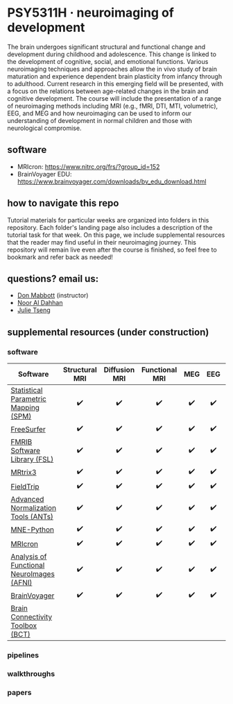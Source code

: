 # PSY5311H · neuroimaging of development

The brain undergoes significant structural and functional change and development during childhood and adolescence.  This change is linked to the development of cognitive, social, and emotional functions. Various neuroimaging techniques and approaches allow the in vivo study of brain maturation and experience dependent brain plasticity from infancy through to adulthood. Current research in this emerging field will be presented, with a focus on the relations between age-related changes in the brain and cognitive development.  The course will include the presentation of a range of neuroimaging methods including MRI (e.g., fMRI, DTI, MTI, volumetric), EEG, and MEG and how neuroimaging can be used to inform our understanding of development in normal children and those with neurological compromise.

## software

* MRIcron: https://www.nitrc.org/frs/?group_id=152
* BrainVoyager EDU: https://www.brainvoyager.com/downloads/bv_edu_download.html

## how to navigate this repo

Tutorial materials for particular weeks are organized into folders in this repository. Each folder's landing page also includes a description of the tutorial task for that week. On this page, we include supplemental resources that the reader may find useful in their neuroimaging journey. This repository will remain live even after the course is finished, so feel free to bookmark and refer back as needed!

## questions? email us:
* [Don Mabbott](donald.mabbott@sickkids.ca) (instructor)
* [Noor Al Dahhan](noor.aldahhan@sickkids.ca)
* [Julie Tseng](julie.tseng@sickkids.ca)

## supplemental resources (under construction)

### software

| Software | Structural MRI | Diffusion MRI | Functional MRI | MEG | EEG | Statistics |
| -------- | :------------: | :-----------: | :------------: | :-: | :-: | :--------: | 
| [Statistical Parametric Mapping (SPM)](https://www.fil.ion.ucl.ac.uk/spm/) | ✔️ | ✔️ | ✔️ | ✔️ | ✔️ | ✔️ |
| [FreeSurfer](https://surfer.nmr.mgh.harvard.edu/) | ✔️ | ✔️ | ✔️ | ✔️ | ✔️ | ✔️ |
| [FMRIB Software Library (FSL)](https://fsl.fmrib.o[x.ac.uk/fsl/fslwiki) | ✔️ | ✔️ | ✔️ | ✔️ | ✔️ | ✔️ |
| [MRtrix3](https://www.mrtrix.org/) | ✔️ | ✔️ | ✔️ | ✔️ | ✔️ | ✔️ |
| [FieldTrip](https://www.fieldtriptoolbox.org/) | ✔️ | ✔️ | ✔️ | ✔️ | ✔️ | ✔️ |
| [Advanced Normalization Tools (ANTs)](https://github.com/ANTsX/ANTs) | ✔️ | ✔️ | ✔️ | ✔️ | ✔️ | ✔️ |
| [MNE-Python](https://mne.tools/stable/index.html) | ✔️ | ✔️ | ✔️ | ✔️ | ✔️ | ✔️ |
| [MRIcron](https://www.nitrc.org/projects/mricron) | ✔️ | ✔️ | ✔️ | ✔️ | ✔️ | ✔️ |
| [Analysis of Functional NeuroImages (AFNI)](https://afni.nimh.nih.gov/) | ✔️ | ✔️ | ✔️ | ✔️ | ✔️ | ✔️ |
| [BrainVoyager](https://brainvoyager.com/) | ✔️ | ✔️ | ✔️ | ✔️ | ✔️ | ✔️ |
| [Brain Connectivity Toolbox (BCT)](https://www.nitrc.org/projects/bct) |   |  |  |  |  | ✔️ |


### pipelines

### walkthroughs

### papers

